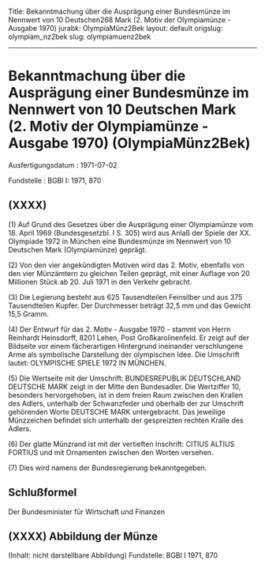 Title: Bekanntmachung über die Ausprägung einer Bundesmünze im Nennwert von 10 Deutschen268
  Mark (2. Motiv der Olympiamünze - Ausgabe 1970)
jurabk: OlympiaMünz2Bek
layout: default
origslug: olympiam_nz2bek
slug: olympiamuenz2bek

---

# Bekanntmachung über die Ausprägung einer Bundesmünze im Nennwert von 10 Deutschen Mark (2. Motiv der Olympiamünze - Ausgabe 1970) (OlympiaMünz2Bek)

Ausfertigungsdatum
:   1971-07-02

Fundstelle
:   BGBl I: 1971, 870



## (XXXX)

(1) Auf Grund des Gesetzes über die Ausprägung einer Olympiamünze vom
18\. April 1969 (Bundesgesetzbl. I S. 305) wird aus Anlaß der Spiele
der XX. Olympiade 1972 in München eine Bundesmünze im Nennwert von 10
Deutschen Mark (Olympiamünze) geprägt.

(2) Von den vier angekündigten Motiven wird das 2. Motiv, ebenfalls
von den vier Münzämtern zu gleichen Teilen geprägt, mit einer Auflage
von 20 Millionen Stück ab 20. Juli 1971 in den Verkehr gebracht.

(3) Die Legierung besteht aus 625 Tausendteilen Feinsilber und aus 375
Tausendteilen Kupfer. Der Durchmesser beträgt 32,5 mm und das Gewicht
15,5 Gramm.

(4) Der Entwurf für das 2. Motiv - Ausgabe 1970 - stammt von Herrn
Reinhardt Heinsdorff, 8201 Lehen, Post Großkarolinenfeld. Er zeigt auf
der Bildseite vor einem fächerartigen Hintergrund ineinander
verschlungene Arme als symbolische Darstellung der olympischen Idee.
Die Umschrift lautet: OLYMPISCHE SPIELE 1972 IN MÜNCHEN.

(5) Die Wertseite mit der Umschrift: BUNDESREPUBLIK DEUTSCHLAND
DEUTSCHE MARK zeigt in der Mitte den Bundesadler. Die Wertziffer 10,
besonders hervorgehoben, ist in dem freien Raum zwischen den Krallen
des Adlers, unterhalb der Schwanzfeder und oberhalb der zur Umschrift
gehörenden Worte DEUTSCHE MARK untergebracht. Das jeweilige
Münzzeichen befindet sich unterhalb der gespreizten rechten Kralle des
Adlers.

(6) Der glatte Münzrand ist mit der vertieften Inschrift: CITIUS
ALTIUS FORTIUS und mit Ornamenten zwischen den Worten versehen.

(7) Dies wird namens der Bundesregierung bekanntgegeben.


## Schlußformel

Der Bundesminister für Wirtschaft und Finanzen


## (XXXX) Abbildung der Münze

(Inhalt: nicht darstellbare Abbildung)
Fundstelle: BGBl I 1971, 870

